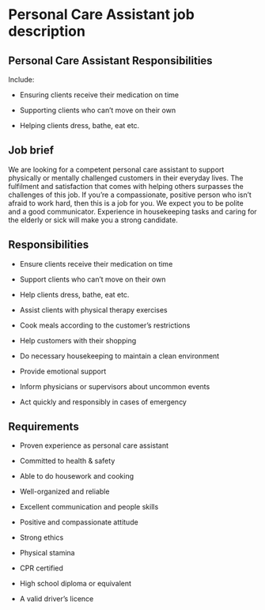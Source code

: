 # Personal Care Assistant job description


## Personal Care Assistant Responsibilities

Include:

* Ensuring clients receive their medication on time

* Supporting clients who can’t move on their own

* Helping clients dress, bathe, eat etc.


## Job brief

We are looking for a competent personal care assistant to support physically or mentally challenged customers in their everyday lives. The fulfilment and satisfaction that comes with helping others surpasses the challenges of this job.
If you’re a compassionate, positive person who isn’t afraid to work hard, then this is a job for you. We expect you to be polite and a good communicator. Experience in housekeeping tasks and caring for the elderly or sick will make you a strong candidate.


## Responsibilities

* Ensure clients receive their medication on time

* Support clients who can’t move on their own

* Help clients dress, bathe, eat etc.

* Assist clients with physical therapy exercises

* Cook meals according to the customer’s restrictions

* Help customers with their shopping

* Do necessary housekeeping to maintain a clean environment

* Provide emotional support

* Inform physicians or supervisors about uncommon events

* Act quickly and responsibly in cases of emergency


## Requirements

* Proven experience as personal care assistant

* Committed to health &amp; safety

* Able to do housework and cooking

* Well-organized and reliable

* Excellent communication and people skills

* Positive and compassionate attitude

* Strong ethics

* Physical stamina

* CPR certified

* High school diploma or equivalent

* A valid driver’s licence
